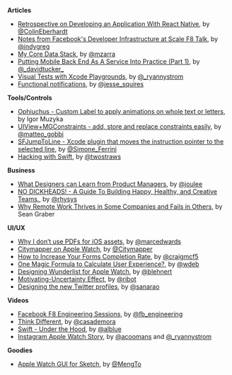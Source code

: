 
**Articles**

* [Retrospective on Developing an Application With React Native](http://blog.scottlogic.com/2015/03/26/react-native-retrospective.html), by [@ColinEberhardt](https://twitter.com/ColinEberhardt)
* [Notes from Facebook's Developer Infrastructure at Scale F8 Talk](http://gregoryszorc.com/blog/2015/03/28/notes-from-facebook%27s-developer-infrastructure-at-scale-f8-talk/), by [@indygreg](https://twitter.com/indygreg)
* [My Core Data Stack](http://martiancraft.com/blog/2015/03/core-data-stack/), by [@mzarra](https://twitter.com/mzarra)
* [Putting Mobile Back End As A Service Into Practice (Part 1)](http://www.smashingmagazine.com/2015/03/30/mobile-backend-service-practice-part1/), by [@_davidtucker\_](https://twitter.com/_davidtucker_)
* [Visual Tests with Xcode Playgrounds](http://whoisryannystrom.com/2015/03/30/Visual-Playground-Unit-Tests/), by [@_ryannystrom](https://twitter.com/_ryannystrom)
* [Functional notifications](http://www.jessesquires.com/functional-notifications/), by [@jesse_squires](https://twitter.com/jesse_squires)

**Tools/Controls**

* [Ophiuchus - Custom Label to apply animations on whole text or letters](https://github.com/Yalantis/Preloader.Ophiuchus), by Igor Muzyka
* [UIView+MGConstraints - add, store and replace constraints easily](https://github.com/matteogobbi/UIView-MGConstraints), by [@matteo_gobbi](https://twitter.com/matteo_gobbi)
* [SFJumpToLine - Xcode plugin that moves the instruction pointer to the selected line](https://github.com/sferrini/SFJumpToLine), by [@Simone_Ferrini](https://twitter.com/Simone_Ferrini)
* [Hacking with Swift](http://www.hackingwithswift.com/), by [@twostraws](https://twitter.com/twostraws)

**Business**

* [What Designers can Learn from Product Managers](https://medium.com/@joulee/what-designers-can-learn-from-pms-3aa285f511bc), by [@joulee](https://twitter.com/joulee)
* [NO DICKHEADS! - A Guide To Building Happy, Healthy, and Creative Teams.](https://medium.com/@rhysys/no-dickheads-a-guide-to-building-happy-healthy-and-creative-teams-7e9b049fc57d), by [@rhysys](https://twitter.com/rhysys)
* [Why Remote Work Thrives in Some Companies and Fails in Others](https://hbr.org/2015/03/why-remote-work-thrives-in-some-companies-and-fails-in-others), by Sean Graber

**UI/UX**

* [Why I don’t use PDFs for iOS assets](http://bjango.com/articles/idontusepdfs/), by [@marcedwards](https://twitter.com/marcedwards)
* [Citymapper on Apple Watch](https://medium.com/@Citymapper/citymapper-on-apple-watch-843c3e757f58), by [@Citymapper](https://twitter.com/Citymapper)
* [How to Increase Your Forms Completion Rate](http://usabilityhour.com/better-forms/), by [@craigmcf5](https://twitter.com/craigmcf5)
* [One Magic Formula to Calculate User Experience?](http://journal.gibbon.co/one-magic-formula-to-calculate-user-experience), by [@wdeb](https://twitter.com/wdeb)
* [Designing Wunderlist for Apple Watch](https://www.wunderlist.com/blog/designing-wunderlist-for-apple-watch-from-benedikt-lehnert/), by [@blehnert](https://twitter.com/blehnert)
* [Motivating-Uncertainty Effect](http://coglode.com/gems/motivating-uncertainty-effect), by [@ribot](https://twitter.com/ribot)
* [Designing the new Twitter profiles](https://blog.twitter.com/2015/designing-the-new-twitter-profiles), by [@sanarao](https://twitter.com/sanarao)

**Videos**

* [Facebook F8 Engineering Sessions](https://www.youtube.com/playlist?list=PLb0IAmt7-GS1_7FcSupSJoUe21tF12eu8), by [@fb_engineering](https://twitter.com/fb_engineering)
* [Think Different](http://realm.io/news/saul-mora-think-different/), by [@casademora](https://twitter.com/casademora)
* [Swift - Under the Hood](http://www.infoq.com/presentations/swift-llvm), by [@alblue](https://twitter.com/alblue)
* [Instagram Apple Watch Story](http://www.happy.watch/blog/2015/3/27/instagram-app), by [@acoomans](https://twitter.com/acoomans) and [@_ryannystrom](https://twitter.com/_ryannystrom)


**Goodies**

* [Apple Watch GUI for Sketch](https://designcode.io/watch), by [@MengTo](https://twitter.com/mengto)

